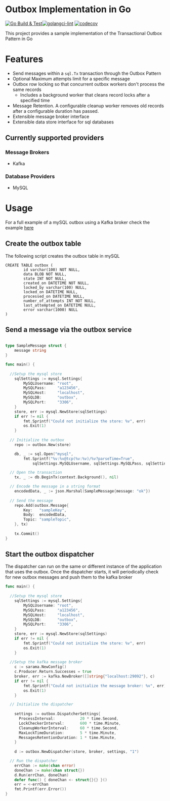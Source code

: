 # Outbox Implementation in Go
[![Go Build & Test](https://github.com/pkritiotis/go-outbox/actions/workflows/build-test.yml/badge.svg)](https://github.com/pkritiotis/go-outbox/actions/workflows/build-test.yml)[![golangci-lint](https://github.com/pkritiotis/go-outbox/actions/workflows/lint.yml/badge.svg)](https://github.com/pkritiotis/go-outbox/actions/workflows/lint.yml)
[![codecov](https://codecov.io/gh/pkritiotis/go-outbox/branch/main/graph/badge.svg?token=KZBBS5MRXP)](https://codecov.io/gh/pkritiotis/go-outbox)

This project provides a sample implementation of the Transactional Outbox Pattern in Go

# Features
- Send messages within a `sql.Tx` transaction through the Outbox Pattern
- Optional Maximum attempts limit for a specific message
- Outbox row locking so that concurrent outbox workers don't process the same records
  - Includes a background worker that cleans record locks after a specified time
- Message Retention. A configurable cleanup worker removes old records after a configurable duration has passed. 
- Extensible message broker interface
- Extensible data store interface for sql databases

## Currently supported providers

### Message Brokers
- Kafka

### Database Providers
- MySQL

# Usage

For a full example of a mySQL outbox using a Kafka broker check the example [here](./examples/mySQL-Kafka/)

## Create the outbox table
The following script creates the outbox table in mySQL
```mysql
CREATE TABLE outbox (
        id varchar(100) NOT NULL,
        data BLOB NOT NULL,
        state INT NOT NULL,
        created_on DATETIME NOT NULL,
        locked_by varchar(100) NULL,
        locked_on DATETIME NULL,
        processed_on DATETIME NULL,
        number_of_attempts INT NOT NULL,
        last_attempted_on DATETIME NULL,
        error varchar(1000) NULL
)
```
## Send a message via the outbox service
```go

type SampleMessage struct {
	message string
}

func main() {
  
  //Setup the mysql store
	sqlSettings := mysql.Settings{
		MySQLUsername: "root",
		MySQLPass:     "a123456",
		MySQLHost:     "localhost",
		MySQLDB:       "outbox",
		MySQLPort:     "3306",
	}
	store, err := mysql.NewStore(sqlSettings)
	if err != nil {
		fmt.Sprintf("Could not initialize the store: %v", err)
		os.Exit(1)
	}
  
  // Initialize the outbox
	repo := outbox.New(store)

	db, _ := sql.Open("mysql",
		fmt.Sprintf("%v:%v@tcp(%v:%v)/%v?parseTime=True",
			sqlSettings.MySQLUsername, sqlSettings.MySQLPass, sqlSettings.MySQLHost, sqlSettings.MySQLPort, sqlSettings.MySQLDB))

  // Open the transaction
	tx, _ := db.BeginTx(context.Background(), nil)

  // Encode the message in a string format
	encodedData, _ := json.Marshal(SampleMessage{message: "ok"})
  
  // Send the message
	repo.Add(outbox.Message{
		Key:   "sampleKey",
		Body:  encodedData,
		Topic: "sampleTopic",
	}, tx)
  
	tx.Commit()
}

```
## Start the outbox dispatcher
The dispatcher can run on the same or different instance of the application that uses the outbox.
Once the dispatcher starts, it will periodically check for new outbox messages and push them to the kafka broker
```go
func main() {
  
  //Setup the mysql store
	sqlSettings := mysql.Settings{
		MySQLUsername: "root",
		MySQLPass:     "a123456",
		MySQLHost:     "localhost",
		MySQLDB:       "outbox",
		MySQLPort:     "3306",
	}
	store, err := mysql.NewStore(sqlSettings)
	if err != nil {
		fmt.Sprintf("Could not initialize the store: %v", err)
		os.Exit(1)
	}
  
  //Setup the kafka message broker
	c := sarama.NewConfig()
	c.Producer.Return.Successes = true
	broker, err := kafka.NewBroker([]string{"localhost:29092"}, c)
	if err != nil {
		fmt.Sprintf("Could not initialize the message broker: %v", err)
		os.Exit(1)
	}

  // Initialize the dispatcher
	
	settings := outbox.DispatcherSettings{
      ProcessInterval:           20 * time.Second,
      LockCheckerInterval:       600 * time.Minute,
      CleanupWorkerInterval:     60 * time.Second,
      MaxLockTimeDuration:       5 * time.Minute,
      MessagesRetentionDuration: 1 * time.Minute,
	}
  
    d := outbox.NewDispatcher(store, broker, settings, "1")

  // Run the dispatcher
	errChan := make(chan error)
	doneChan := make(chan struct{})
	d.Run(errChan, doneChan)
	defer func() { doneChan <- struct{}{} }()
	err = <-errChan
	fmt.Printf(err.Error())
}

```
